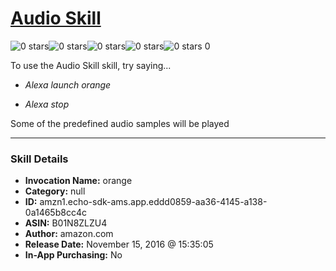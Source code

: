 # [Audio Skill](http://alexa.amazon.com/#skills/amzn1.echo-sdk-ams.app.eddd0859-aa36-4145-a138-0a1465b8cc4c)
![0 stars](../../images/ic_star_border_black_18dp_1x.png)![0 stars](../../images/ic_star_border_black_18dp_1x.png)![0 stars](../../images/ic_star_border_black_18dp_1x.png)![0 stars](../../images/ic_star_border_black_18dp_1x.png)![0 stars](../../images/ic_star_border_black_18dp_1x.png) 0

To use the Audio Skill skill, try saying...

* *Alexa launch orange*

* *Alexa stop*

Some of the predefined audio samples will be played

***

### Skill Details

* **Invocation Name:** orange
* **Category:** null
* **ID:** amzn1.echo-sdk-ams.app.eddd0859-aa36-4145-a138-0a1465b8cc4c
* **ASIN:** B01N8ZLZU4
* **Author:** amazon.com
* **Release Date:** November 15, 2016 @ 15:35:05
* **In-App Purchasing:** No

